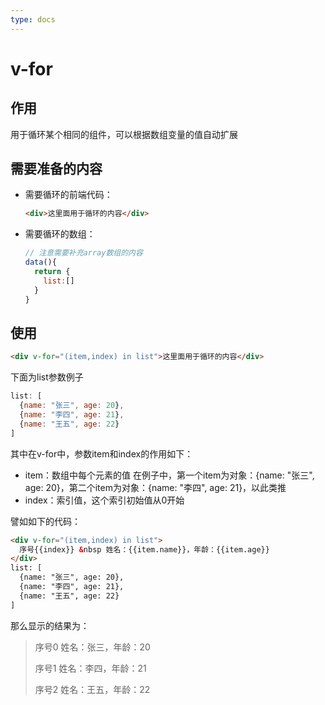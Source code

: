 ```yaml
---
type: docs
---
```


# v-for

## 作用

用于循环某个相同的组件，可以根据数组变量的值自动扩展

## 需要准备的内容

- 需要循环的前端代码：

  ```html
  <div>这里面用于循环的内容</div>
  ```

- 需要循环的数组：

  ```js
  // 注意需要补充array数组的内容
  data(){
    return {
      list:[]
    }
  }
  ```

## 使用

```html
<div v-for="(item,index) in list">这里面用于循环的内容</div>
```

下面为list参数例子

```js
list: [
  {name: "张三", age: 20},
  {name: "李四", age: 21},
  {name: "王五", age: 22}
]
```

其中在v-for中，参数item和index的作用如下：

- item：数组中每个元素的值
   在例子中，第一个item​​为对象：{name: "张三", age: 20}​​，第二个item​​为对象：{name: "李四", age: 21}​​，以此类推
- index：索引值，这个索引初始值从0开始

譬如如下的代码：

```html
<div v-for="(item,index) in list">
  序号{{index}} &nbsp 姓名：{{item.name}}，年龄：{{item.age}}
</div>
list: [
  {name: "张三", age: 20},
  {name: "李四", age: 21},
  {name: "王五", age: 22}
]
```

那么显示的结果为：

> 序号0 姓名：张三，年龄：20
>
> 序号1 姓名：李四，年龄：21
>
> 序号2 姓名：王五，年龄：22